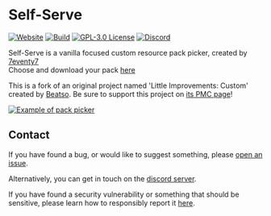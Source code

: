 # Self-Serve
[![Website](https://img.shields.io/website?down_color=critical&up_color=success&url=https%3A%2F%2Fwww.littleimprovements-custom.tk&logo=firefox-browser&style=flat-square)](https://www.littleimprovements-custom.tk/)
[![Build](https://img.shields.io/github/workflow/status/LittleImprovementsCustom/LittleImprovementsCustom/Node.js%20CI?logo=github-actions&style=flat-square)](https://github.com/LittleImprovementsCustom/LittleImprovementsCustom/actions?query=workflow%3A%22Node.js+CI%22)
[![GPL-3.0 License](https://img.shields.io/github/license/LittleImprovementsCustom/LittleImprovementsCustom?logo=gnu&style=flat-square)](https://github.com/LittleImprovementsCustom/LittleImprovementsCustom/blob/master/LICENSE)
[![Discord](https://img.shields.io/discord/738126248194211960?color=7289da&logo=discord&style=flat-square&label=discord)](https://discord.gg/rQnHt8y3VB)

Self-Serve is a vanilla focused custom resource pack picker, created by [7eventy7](https://www.planetminecraft.com/member/7eventy7/)  
Choose and download your pack [here](https://www.littleimprovements-custom.tk/)

This is a fork of an original project named 'Little Improvements: Custom' created by [Beatso](https://www.beatso.tk/).
Be sure to support this project on [its PMC page](https://www.planetminecraft.com/texture-pack/little-improvements-custom/)! 

[![Example of pack picker](https://api.apiflash.com/v1/urltoimage?access_key=a253347deb8747fa8ced27e5239223bf&no_ads=true&no_cookie_banners=true&no_tracking=true&url=https%3A%2F%2Fwww.littleimprovements-custom.tk%2F)](https://www.littleimprovements-custom.tk/)

## Contact

If you have found a bug, or would like to suggest something, please [open an issue](https://github.com/7eventy7/Self-Serve/issues/new/choose).

Alternatively, you can get in touch on the [discord server](https://discord.gg/rQnHt8y3VB).

If you have found a security vulnerability or something that should be sensitive, please learn how to responsibly report it [here](https://github.com/LittleImprovementsCustom/LittleImprovementsCustom/blob/master/.github/SECURITY.md).
